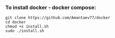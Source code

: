 ### To install docker - docker compose:
```
git clone https://github.com/Amantaev77/docker
cd docker
chmod +x install.sh
sudo ./install.sh
```
###
